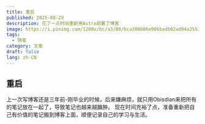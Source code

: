 ```yaml
---
title: 重启
published: 2025-08-29
description: 花了一点时间重新用Astro部署了博客
image: https://i.pinimg.com/1200x/bc/a3/00/bca300886e006badb02ad04a255338e3.jpg
tags:
  - 随笔
category: 文章
draft: false
lang: zh-CN
---
```


## 重启
上一次写博客还是三年前-刚毕业的时候，后来嫌麻烦，就只用Obisdian来把所有的笔记放在一起了，导致笔记也越来越臃肿。
现在时间充裕了点，准备重新把自己有价值的笔记搬到博客上面，顺便记录自己的学习与生活。